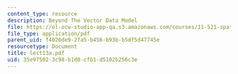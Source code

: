 ```yaml
---
content_type: resource
description: Beyond The Vector Data Model
file: https://ol-ocw-studio-app-qa.s3.amazonaws.com/courses/11-521-spatial-database-management-and-advanced-geographic-information-systems-spring-2003/35e975023c98b1d0cfb1d5102b256c3e_lect13a.pdf
file_type: application/pdf
parent_uid: f4026de9-2fa5-b456-b93b-b5df5d47745e
resourcetype: Document
title: lect13a.pdf
uid: 35e97502-3c98-b1d0-cfb1-d5102b256c3e
---
```

